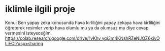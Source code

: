 # iklimle ilgili proje
Konu: Ben yapay zeka konusunda hava kirliliğini yapay zekaya hava kirliliğini öğreterek resimler verip hava olumlu mu ya da olumsuz mu diye cevap vermesini isteyeceğim.
https://colab.research.google.com/drive/1vKhv_yqj3m4KNshRZeNJOZ6xivOLiECI?usp=sharing
